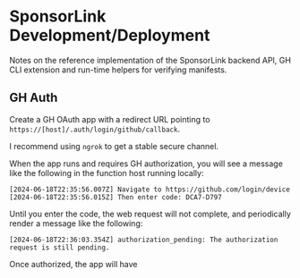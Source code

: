 # SponsorLink Development/Deployment

Notes on the reference implementation of the SponsorLink backend API,
GH CLI extension and run-time helpers for verifying manifests.

## GH Auth

Create a GH OAuth app with a redirect URL pointing to 
`https://[host]/.auth/login/github/callback`. 

I recommend using `ngrok` to get a stable secure channel.

When the app runs and requires GH authorization, you will see a message 
like the following in the function host running locally:

```
[2024-06-18T22:35:56.007Z] Navigate to https://github.com/login/device
[2024-06-18T22:35:56.015Z] Then enter code: DCA7-D797
```

Until you enter the code, the web request will not complete, and 
periodically render a message like the following:

```
[2024-06-18T22:36:03.354Z] authorization_pending: The authorization request is still pending.
```

Once authorized, the app will have 